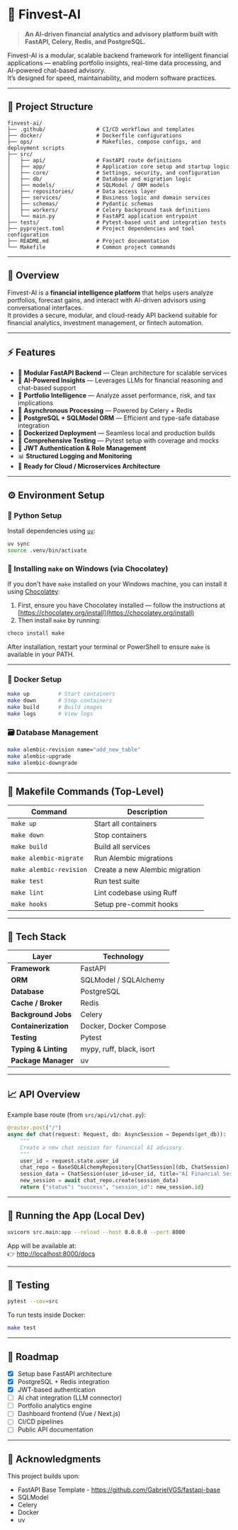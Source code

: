 # 🧠 Finvest-AI

> **An AI-driven financial analytics and advisory platform built with FastAPI, Celery, Redis, and PostgreSQL.**

Finvest-AI is a modular, scalable backend framework for intelligent financial applications — enabling portfolio insights, real-time data processing, and AI-powered chat-based advisory.  
It’s designed for speed, maintainability, and modern software practices.

---

## 📁 Project Structure

```
finvest-ai/
├── .github/                # CI/CD workflows and templates
├── docker/                 # Dockerfile configurations
├── ops/                    # Makefiles, compose configs, and deployment scripts
├── src/
│   ├── api/                # FastAPI route definitions
│   ├── app/                # Application core setup and startup logic
│   ├── core/               # Settings, security, and configuration
│   ├── db/                 # Database and migration logic
│   ├── models/             # SQLModel / ORM models
│   ├── repositories/       # Data access layer
│   ├── services/           # Business logic and domain services
│   ├── schemas/            # Pydantic schemas
│   ├── workers/            # Celery background task definitions
│   └── main.py             # FastAPI application entrypoint
├── tests/                  # Pytest-based unit and integration tests
├── pyproject.toml          # Project dependencies and tool configuration
├── README.md               # Project documentation
└── Makefile                # Common project commands
```

---

## 🧠 Overview

Finvest-AI is a **financial intelligence platform** that helps users analyze portfolios, forecast gains, and interact with AI-driven advisors using conversational interfaces.  
It provides a secure, modular, and cloud-ready API backend suitable for financial analytics, investment management, or fintech automation.

---

## ⚡ Features

- 🧩 **Modular FastAPI Backend** — Clean architecture for scalable services  
- 🧠 **AI-Powered Insights** — Leverages LLMs for financial reasoning and chat-based support  
- 🏦 **Portfolio Intelligence** — Analyze asset performance, risk, and tax implications  
- 🔄 **Asynchronous Processing** — Powered by Celery + Redis  
- 🧾 **PostgreSQL + SQLModel ORM** — Efficient and type-safe database integration  
- 🐳 **Dockerized Deployment** — Seamless local and production builds  
- 🧪 **Comprehensive Testing** — Pytest setup with coverage and mocks  
- 🔐 **JWT Authentication & Role Management**  
- 📊 **Structured Logging and Monitoring**  
- 🚀 **Ready for Cloud / Microservices Architecture**

---

## ⚙️ Environment Setup

### 🐍 Python Setup

Install dependencies using [`uv`](https://docs.astral.sh/uv/):

```bash
uv sync
source .venv/bin/activate
```
### 🧰 Installing `make` on Windows (via Chocolatey)

If you don't have `make` installed on your Windows machine, you can install it using [Chocolatey](https://chocolatey.org/):

1. First, ensure you have Chocolatey installed — follow the instructions at [https://chocolatey.org/install](https://chocolatey.org/install)
2. Then install `make` by running:

```bash
choco install make
```

After installation, restart your terminal or PowerShell to ensure `make` is available in your PATH.

---

### 🐳 Docker Setup

```bash
make up         # Start containers
make down       # Stop containers
make build      # Build images
make logs       # View logs
```

### 🗃️ Database Management

```bash
make alembic-revision name="add_new_table"
make alembic-upgrade
make alembic-downgrade
```

---

## 🧱 Makefile Commands (Top-Level)

| Command | Description |
|----------|-------------|
| `make up` | Start all containers |
| `make down` | Stop containers |
| `make build` | Build all services |
| `make alembic-migrate` | Run Alembic migrations |
| `make alembic-revision` | Create a new Alembic migration |
| `make test` | Run test suite |
| `make lint` | Lint codebase using Ruff |
| `make hooks` | Setup pre-commit hooks |

---

## 🧩 Tech Stack

| Layer | Technology |
|-------|-------------|
| **Framework** | FastAPI |
| **ORM** | SQLModel / SQLAlchemy |
| **Database** | PostgreSQL |
| **Cache / Broker** | Redis |
| **Background Jobs** | Celery |
| **Containerization** | Docker, Docker Compose |
| **Testing** | Pytest |
| **Typing & Linting** | mypy, ruff, black, isort |
| **Package Manager** | uv |

---

## 📈 API Overview

Example base route (from `src/api/v1/chat.py`):

```python
@router.post("/")
async def chat(request: Request, db: AsyncSession = Depends(get_db)):
    """
    Create a new chat session for financial AI advisory.
    """
    user_id = request.state.user_id
    chat_repo = BaseSQLAlchemyRepository[ChatSession](db, ChatSession)
    session_data = ChatSession(user_id=user_id, title="AI Financial Session")
    new_session = await chat_repo.create(session_data)
    return {"status": "success", "session_id": new_session.id}
```

---

## 🚀 Running the App (Local Dev)

```bash
uvicorn src.main:app --reload --host 0.0.0.0 --port 8000
```

App will be available at:  
👉 [http://localhost:8000/docs](http://localhost:8000/docs)

---

## 🧪 Testing

```bash
pytest --cov=src
```

To run tests inside Docker:

```bash
make test
```

---

## 🧭 Roadmap

- [x] Setup base FastAPI architecture  
- [x] PostgreSQL + Redis integration  
- [x] JWT-based authentication  
- [ ] AI chat integration (LLM connector)  
- [ ] Portfolio analytics engine  
- [ ] Dashboard frontend (Vue / Next.js)  
- [ ] CI/CD pipelines  
- [ ] Public API documentation  

---

## 🙌 Acknowledgments

This project builds upon:

- FastAPI Base Template - https://github.com/GabrielVGS/fastapi-base  
- SQLModel  
- Celery  
- Docker  
- uv
